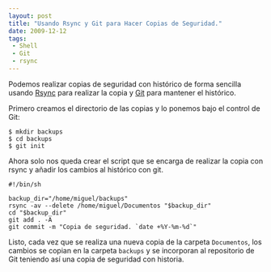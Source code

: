 ```yaml
---
layout: post
title: "Usando Rsync y Git para Hacer Copias de Seguridad."
date: 2009-12-12
tags:
 - Shell	
 - Git
 - rsync
---
```


Podemos realizar copias de seguridad con histórico de forma sencilla usando [Rsync](http://www.samba.org/rsync/) para realizar la copia y [Git](http://git-scm.com/) para mantener el histórico.

Primero creamos el directorio de las copias y lo ponemos bajo el control de Git:

	$ mkdir backups
	$ cd backups
	$ git init

Ahora solo nos queda crear el script que se encarga de realizar la copia con rsync y añadir los cambios al histórico con git.

	#!/bin/sh

	backup_dir="/home/miguel/backups"
	rsync -av --delete /home/miguel/Documentos "$backup_dir"
	cd "$backup_dir"
	git add . -A
	git commit -m "Copia de seguridad. `date +%Y-%m-%d`"

Listo, cada vez que se realiza una nueva copia de la carpeta `Documentos`, los cambios se copian en la carpeta `backups` y se incorporan al repositorio de Git teniendo así una copia de seguridad con historia.
